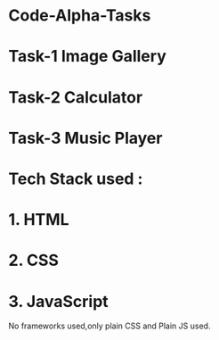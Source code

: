 # Code-Alpha-Tasks

# Task-1 Image Gallery

# Task-2 Calculator

# Task-3 Music Player

# Tech Stack used :
# 1. HTML
# 2. CSS
# 3. JavaScript

No frameworks used,only plain CSS and Plain JS used.
